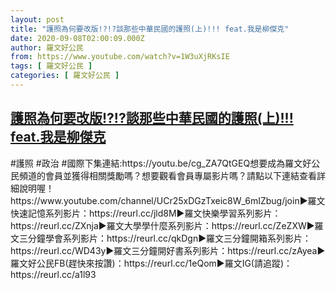 ```yaml
---
layout: post
title: "護照為何要改版!?!?談那些中華民國的護照(上)!!! feat.我是柳傑克"
date: 2020-09-08T02:00:09.000Z
author: 羅文好公民
from: https://www.youtube.com/watch?v=1W3uXjRKsIE
tags: [ 羅文好公民 ]
categories: [ 羅文好公民 ]
---
```

<!--1599530409000-->
[護照為何要改版!?!?談那些中華民國的護照(上)!!! feat.我是柳傑克](https://www.youtube.com/watch?v=1W3uXjRKsIE)
------

<div>
#護照 #政治 #國際下集連結:https://youtu.be/cg_ZA7QtGEQ想要成為羅文好公民頻道的會員並獲得相關獎勵嗎？想要觀看會員專屬影片嗎？請點以下連結查看詳細說明喔！https://www.youtube.com/channel/UCr25xDGzTxeic8W_6mIZbug/join►羅文快速記憶系列影片：https://reurl.cc/jld8M►羅文快樂學習系列影片：https://reurl.cc/ZXnja►羅文大學學什麼系列影片：https://reurl.cc/ZeZXW►羅文三分鐘學會系列影片：https://reurl.cc/qkDgn►羅文三分鐘開箱系列影片：https://reurl.cc/WD43y►羅文三分鐘開好書系列影片：https://reurl.cc/zAyea►羅文好公民FB(趕快來按讚)：https://reurl.cc/1eQom►羅文IG(請追蹤)：https://reurl.cc/a1l93
</div>
